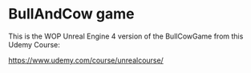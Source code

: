 # BullAndCow game

This is the WOP Unreal Engine 4 version of the BullCowGame from this Udemy Course:

https://www.udemy.com/course/unrealcourse/
